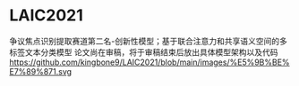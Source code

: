 # LAIC2021
争议焦点识别提取赛道第二名-创新性模型；基于联合注意力和共享语义空间的多标签文本分类模型
论文尚在审稿，将于审稿结束后放出具体模型架构以及代码
https://github.com/kingbone9/LAIC2021/blob/main/images/%E5%9B%BE%E7%89%871.svg
